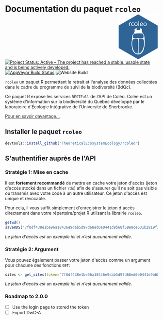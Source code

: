 # Documentation du paquet `rcoleo` <img src="man/figures/logo.svg" width="130" height="150" align="right"/>

[![Project Status: Active – The project has reached a stable, usable state and is being actively developed.](http://www.repostatus.org/badges/latest/active.svg)](http://www.repostatus.org/#active)
[![AppVeyor Build Status](https://ci.appveyor.com/api/projects/status/github/TheoreticalEcosystemEcology/rcoleo?branch=master&svg=true)](https://ci.appveyor.com/project/TheoreticalEcosystemEcology/rcoleo)
![Website Build](https://github.com/TheoreticalEcosystemEcology/rcoleo/workflows/pkgdown/badge.svg)

`rcoleo` un paquet R permettant le retrait et l'analyse des données collectées dans le cadre du programme de suivi de la biodiversité (BdQc).

Ce paquet R expose les services `RESTFull` de l'API de Coléo. Colée est un système d'information sur la biodiversité du Québec développé par le laboratoire d'Écologie Intégrative de l'Université de Sherbrooke.

[Pour en savoir davantage...](https://coleo.biodiversite-quebec.ca/docs/)


## Installer le paquet `rcoleo`

```r
devtools::install_github("TheoreticalEcosystemEcology/rcoleo")
```

## S'authentifier auprès de l'API

### Stratégie 1: Mise en cache

Il est **fortement recommandé** de mettre en cache votre jeton d'accès (jeton d'accès stocké dans un fichier `rds`) afin de s'assurer qu'il ne soit pas visible ou transmis avec votre code à un autre utilisateur. Ce jeton d'accès est unique et révocable. 

Pour cela, il vous suffit simplement d'enregistrer le jeton d'accès directement dans votre répertoire/projet R utilisant la librairie `rcoleo`.

```r
getwd()
saveRDS("7f8df438e1be96a18436e9dab5d97d68ed0e0441d9b68f59e0ce631b2919f3aa",".httr-oauth")
```

*Le jeton d'accès est un exemple ici et n'est aucunement valide.*

### Stratégie 2: Argument 

Vous pouvez également passer votre jeton d'accès comme un argument pour chacune des fonctions `GET`: 

```r
sites <- get_sites(token="7f8df438e1be96a18436e9dab5d97d68ed0e0441d9b68f59e0ce631b2919f3aa")
```

*Le jeton d'accès est un exemple ici et n'est aucunement valide.*


### Roadmap to 2.0.0

- [ ] Use the login page to stored the token
- [ ] Export DwC-A
